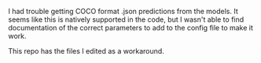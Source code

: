 I had trouble getting COCO format .json predictions from the models. It seems like this is natively supported in the code, but I wasn't able to find documentation of the correct parameters to add to the config file to make it work. 

This repo has the files I edited as a workaround. 
